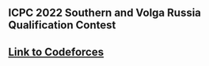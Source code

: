 ## ICPC 2022 Southern and Volga Russia Qualification Contest

## [Link to Codeforces](https://codeforces.com/gym/103993)
